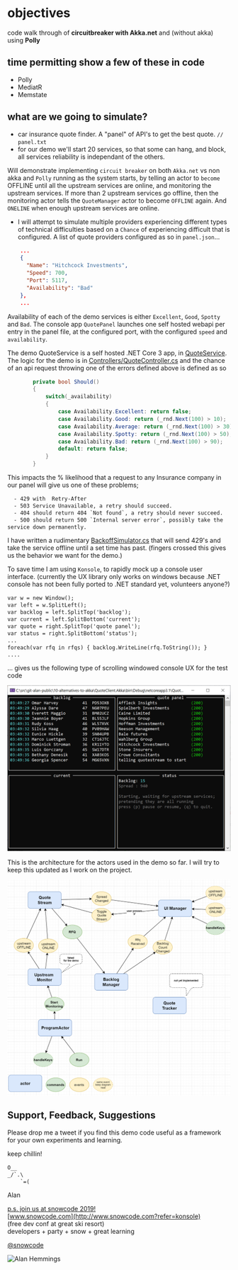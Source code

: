 # objectives

code walk through of **circuitbreaker with Akka.net** and (without akka) using **Polly**

## time permitting show a few of these in code

- Polly
- MediatR
- Memstate

## what are we going to simulate?

- car insurance quote finder. A "panel" of API's to get the best quote. `// panel.txt`
- for our demo we'll start 20 services, so that some can hang, and block, all services reliability is  independant of the others.

 Will demonstrate implementing `circuit breaker` on both `Akka.net` vs non akka and `Polly` running as the system starts, by telling an actor to `become` OFFLINE until all the upstream services are online, and monitoring the upstream services. 
 If more than 2 upstream services go offline, then the monitoring actor tells the `QuoteManager` actor to become `OFFLINE` again. And `ONELINE` when enough upstream services are online.

- I will attempt to simulate multiple providers experiencing different types of technical difficulties based on a `Chance` of experiencing difficult that is configured. A list of quote providers configured as so in `panel.json`...

```json
    ...
    {
      "Name": "Hitchcock Investments",
      "Speed": 700,
      "Port": 5117,
      "Availability": "Bad"
    },
    ...
```

Availability of each of the demo services is either `Excellent`, `Good`, `Spotty` and `Bad`. The console app `QuotePanel` launches one self hosted webapi per entry in the panel file, at the configured port, with the configured `speed` and `availability`.

The demo QuoteService is a self hosted .NET Core 3 app, in [QuoteService](/QuoteService). The logic for the demo is in [Controllers/QuoteController.cs](QuoteService/Controllers/QuoteController.cs) and the chance of an api request throwing one of the errors defined above is defined as so

```csharp
        private bool Should()
        {
            switch(_availability)
            {
                case Availability.Excellent: return false;
                case Availability.Good: return (_rnd.Next(100) > 10);
                case Availability.Average: return (_rnd.Next(100) > 30);
                case Availability.Spotty: return (_rnd.Next(100) > 50);
                case Availability.Bad: return (_rnd.Next(100) > 90);
                default: return false;
            }
        }
```



This impacts the % likelihood that a request to any Insurance company in our panel will give us one of these problems;

```shell
  - 429 with  Retry-After 
  - 503 Service Unavailable, a retry should succeed.
  - 404 should return 404 `Not found`, a retry should never succeed.
  - 500 should return 500 `Internal server error`, possibly take the service down permanently. 
```

I have written a rudimentary [BackoffSimulator.cs](QuoteService/Controllers/BackoffSimulator) that will send 429's and take the service offline until a set time has past. (fingers crossed this gives us the behavior we want for the demo.)

To save time I am using `Konsole`, to rapidly mock up a console user interface. (currently the UX library only works on windows because .NET console has not been fully ported to .NET standard yet, volunteers anyone?)

```
var w = new Window();
var left = w.SplitLeft();
var backlog = left.SplitTop('backlog');
var current = left.SplitBottom('current');
var quote = right.SplitTop('quote panel');
var status = right.SplitBottom('status');
...
foreach(var rfq in rfqs) { backlog.WriteLine(rfq.ToString()); }
....
```

... gives us the following type of scrolling windowed console UX for the test code

<img src='docs/console-ux.PNG' width='600'/>

This is the architecture for the actors used in the demo so far. I will try to keep this updated as I work on the project.

<img src='docs/actor-architecture-messages.PNG' width='800'/>



## Support, Feedback, Suggestions

Please drop me a tweet if you find this demo code useful as a framework for your own experiments and learning.

keep chillin!

    O__
    _/`.\
        `=( 

Alan

[p.s. join us at snowcode 2019! ](http://www.snowcode.com?refer=usergroup) <br/>
[www.snowcode.com](http://www.snowcode.com?refer=konsole) <br/>
(free dev conf at great ski resort)<br/>
developers + party + snow + great learning

[@snowcode](https://twitter.com/snowcode)

![Alan Hemmings](https://pbs.twimg.com/profile_images/624901555532095488/j5dynw0i_bigger.png)